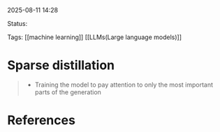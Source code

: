 
2025-08-11 14:28

Status:

Tags: [[machine learning]] [[LLMs(Large language models)]]




# Sparse distillation

>- Training the model to pay attention to only the most important parts of the generation




# References